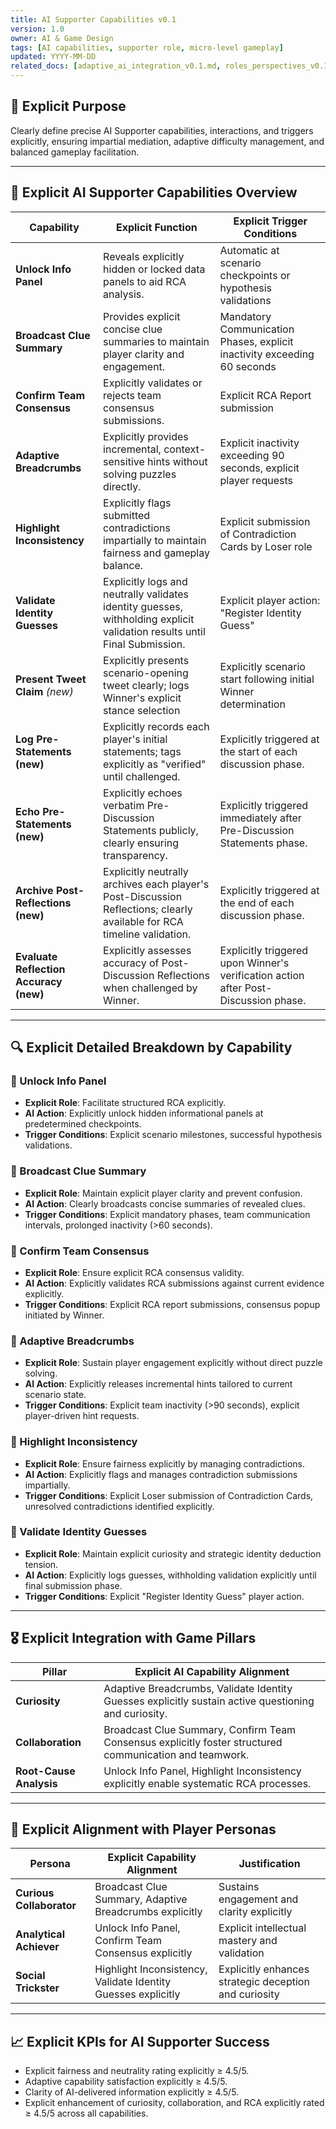 ```yaml
---
title: AI Supporter Capabilities v0.1
version: 1.0
owner: AI & Game Design
tags: [AI capabilities, supporter role, micro-level gameplay]
updated: YYYY-MM-DD
related_docs: [adaptive_ai_integration_v0.1.md, roles_perspectives_v0.1.md, strategic_player_capabilities_v0.1.md, communication_mechanics_v0.1.md, player_personas.md]
---
```


## 🎯 Explicit Purpose
Clearly define precise AI Supporter capabilities, interactions, and triggers explicitly, ensuring impartial mediation, adaptive difficulty management, and balanced gameplay facilitation.

---

## 📌 Explicit AI Supporter Capabilities Overview

| Capability                | Explicit Function                              | Explicit Trigger Conditions        |
|---------------------------|------------------------------------------------|------------------------------------|
| **Unlock Info Panel**     | Reveals explicitly hidden or locked data panels to aid RCA analysis. | Automatic at scenario checkpoints or hypothesis validations |
| **Broadcast Clue Summary**| Provides explicit concise clue summaries to maintain player clarity and engagement. | Mandatory Communication Phases, explicit inactivity exceeding 60 seconds |
| **Confirm Team Consensus**| Explicitly validates or rejects team consensus submissions. | Explicit RCA Report submission |
| **Adaptive Breadcrumbs**  | Explicitly provides incremental, context-sensitive hints without solving puzzles directly. | Explicit inactivity exceeding 90 seconds, explicit player requests |
| **Highlight Inconsistency** | Explicitly flags submitted contradictions impartially to maintain fairness and gameplay balance. | Explicit submission of Contradiction Cards by Loser role |
| **Validate Identity Guesses** | Explicitly logs and neutrally validates identity guesses, withholding explicit validation results until Final Submission. | Explicit player action: "Register Identity Guess" |
| **Present Tweet Claim** *(new)* | Explicitly presents scenario-opening tweet clearly; logs Winner's explicit stance selection | Explicitly scenario start following initial Winner determination |
| **Log Pre-Statements (new)**    | Explicitly records each player's initial statements; tags explicitly as "verified" until challenged. | Explicitly triggered at the start of each discussion phase. |
| **Echo Pre-Statements (new)**   | Explicitly echoes verbatim Pre-Discussion Statements publicly, clearly ensuring transparency. | Explicitly triggered immediately after Pre-Discussion Statements phase. |
| **Archive Post-Reflections (new)** | Explicitly neutrally archives each player's Post-Discussion Reflections; clearly available for RCA timeline validation. | Explicitly triggered at the end of each discussion phase. |
| **Evaluate Reflection Accuracy (new)** | Explicitly assesses accuracy of Post-Discussion Reflections when challenged by Winner. | Explicitly triggered upon Winner's verification action after Post-Discussion phase. |


---

## 🔍 Explicit Detailed Breakdown by Capability

### 🔹 Unlock Info Panel
- **Explicit Role**: Facilitate structured RCA explicitly.
- **AI Action**: Explicitly unlock hidden informational panels at predetermined checkpoints.
- **Trigger Conditions**: Explicit scenario milestones, successful hypothesis validations.

### 🔸 Broadcast Clue Summary
- **Explicit Role**: Maintain explicit player clarity and prevent confusion.
- **AI Action**: Clearly broadcasts concise summaries of revealed clues.
- **Trigger Conditions**: Explicit mandatory phases, team communication intervals, prolonged inactivity (>60 seconds).

### 🔹 Confirm Team Consensus
- **Explicit Role**: Ensure explicit RCA consensus validity.
- **AI Action**: Explicitly validates RCA submissions against current evidence explicitly.
- **Trigger Conditions**: Explicit RCA report submissions, consensus popup initiated by Winner.

### 🔸 Adaptive Breadcrumbs
- **Explicit Role**: Sustain player engagement explicitly without direct puzzle solving.
- **AI Action**: Explicitly releases incremental hints tailored to current scenario state.
- **Trigger Conditions**: Explicit team inactivity (>90 seconds), explicit player-driven hint requests.

### 🔹 Highlight Inconsistency
- **Explicit Role**: Ensure fairness explicitly by managing contradictions.
- **AI Action**: Explicitly flags and manages contradiction submissions impartially.
- **Trigger Conditions**: Explicit Loser submission of Contradiction Cards, unresolved contradictions identified explicitly.

### 🔸 Validate Identity Guesses
- **Explicit Role**: Maintain explicit curiosity and strategic identity deduction tension.
- **AI Action**: Explicitly logs guesses, withholding validation explicitly until final submission phase.
- **Trigger Conditions**: Explicit "Register Identity Guess" player action.

---

## 🎖 Explicit Integration with Game Pillars

| Pillar                 | Explicit AI Capability Alignment              |
|------------------------|------------------------------------------------|
| **Curiosity**          | Adaptive Breadcrumbs, Validate Identity Guesses explicitly sustain active questioning and curiosity. |
| **Collaboration**      | Broadcast Clue Summary, Confirm Team Consensus explicitly foster structured communication and teamwork. |
| **Root-Cause Analysis**| Unlock Info Panel, Highlight Inconsistency explicitly enable systematic RCA processes. |

---

## 👤 Explicit Alignment with Player Personas

| Persona                | Explicit Capability Alignment                  | Justification                                 |
|------------------------|-------------------------------------------------|-----------------------------------------------|
| **Curious Collaborator** | Broadcast Clue Summary, Adaptive Breadcrumbs explicitly | Sustains engagement and clarity explicitly |
| **Analytical Achiever**  | Unlock Info Panel, Confirm Team Consensus explicitly | Explicit intellectual mastery and validation |
| **Social Trickster**     | Highlight Inconsistency, Validate Identity Guesses explicitly | Explicitly enhances strategic deception and curiosity |

---

## 📈 Explicit KPIs for AI Supporter Success
- Explicit fairness and neutrality rating explicitly ≥ 4.5/5.
- Adaptive capability satisfaction explicitly ≥ 4.5/5.
- Clarity of AI-delivered information explicitly ≥ 4.5/5.
- Explicit enhancement of curiosity, collaboration, and RCA explicitly rated ≥ 4.5/5 across all capabilities.

